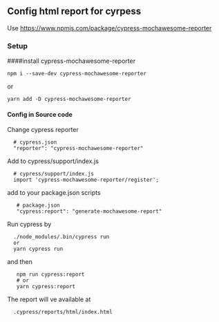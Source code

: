 ## Config html report for cyrpess
Use https://www.npmjs.com/package/cypress-mochawesome-reporter

### Setup
####install cypress-mochawesome-reporter
```
npm i --save-dev cypress-mochawesome-reporter
```
or

```
yarn add -D cypress-mochawesome-reporter
```

#### Config in Source code
Change cypress reporter
```
  # cypress.json
  "reporter": "cypress-mochawesome-reporter"
```

Add to cypress/support/index.js

```
  # cypress/support/index.js
  import 'cypress-mochawesome-reporter/register';
```

add to your package.json scripts
```
   # package.json
   "cypress:report": "generate-mochawesome-report"
```

Run cypress by
```
  ./node_modules/.bin/cypress run
  or
  yarn cypress run
```
 and then 
```
   npm run cypress:report
   # or
   yarn cypress:report
```
The report will ve available at
```
  .cypress/reports/html/index.html
```